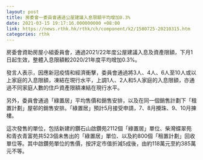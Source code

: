 ```yaml
---
layout: post
title: 房委會一委員會通過公屋建議入息限額平均增加0.3%
date: 2021-03-15 19:17:16.000000000 +08:00
link: https://news.rthk.hk/rthk/ch/component/k2/1580725-20210315.htm
categories: rthk
---
```


房委會資助房屋小組委員會，通過2021/22年度公屋建議入息及資產限額，下月1日起生效，整體入息限額較2020/21年度平均增加0.3%。

發言人表示，因應新冠疫情和經濟衝擊，委員會通過將3人、4人、6人至10人或以上家庭的入息限額，凍結在現行水平，上調1人、2人和5人家庭的入息限額，亦通過不同家庭人數的住戶資產限額凍結在現行水平。

另外，委員會通過「綠置居」平均售價和銷售安排，以及在同一個銷售計劃下「租置計劃」屋邨的銷售安排。「綠置居」預計5月接受申請，7、8月攪珠、9、10月揀樓。

這次發售的單位，包括新建的鑽石山啟鑽苑2112個「綠置居」單位、柴灣蝶翠苑和青衣青富苑共523個未售出的「綠置居」單位、以及約800個「租置計劃」回收單位等。其中啟鑽苑單位的售價，按評定市值折減5成後，由約118萬元至約385萬元不等。
